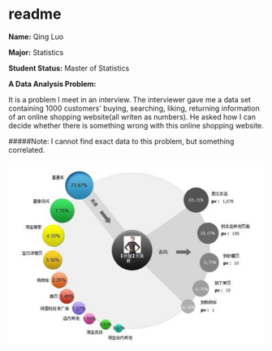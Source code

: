 # readme

**Name:** Qing Luo 

**Major:** Statistics 

**Student Status:** Master of Statistics 

**A Data Analysis Problem:**

It is a problem I meet in an interview. The interviewer gave me a data set containing 1000 customers' buying, searching, liking, returning information of an online shopping website(all writen as numbers). He asked how I can decide whether there is something wrong with this online shopping website.

#####Note: 
I cannot find exact data to this problem, but something correlated. 

![](figure1.jpg?raw=true)